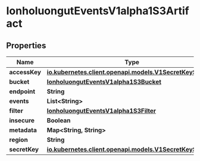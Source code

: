 

# IonholuongutEventsV1alpha1S3Artifact


## Properties

Name | Type | Description | Notes
------------ | ------------- | ------------- | -------------
**accessKey** | [**io.kubernetes.client.openapi.models.V1SecretKeySelector**](io.kubernetes.client.openapi.models.V1SecretKeySelector.md) |  |  [optional]
**bucket** | [**IonholuongutEventsV1alpha1S3Bucket**](IonholuongutEventsV1alpha1S3Bucket.md) |  |  [optional]
**endpoint** | **String** |  |  [optional]
**events** | **List&lt;String&gt;** |  |  [optional]
**filter** | [**IonholuongutEventsV1alpha1S3Filter**](IonholuongutEventsV1alpha1S3Filter.md) |  |  [optional]
**insecure** | **Boolean** |  |  [optional]
**metadata** | **Map&lt;String, String&gt;** |  |  [optional]
**region** | **String** |  |  [optional]
**secretKey** | [**io.kubernetes.client.openapi.models.V1SecretKeySelector**](io.kubernetes.client.openapi.models.V1SecretKeySelector.md) |  |  [optional]



